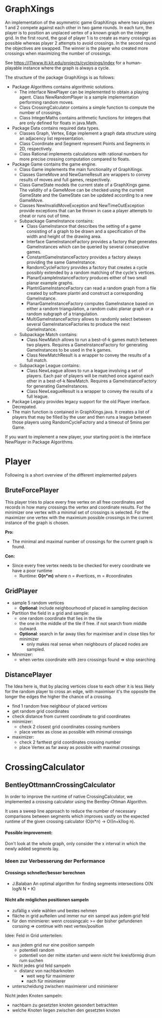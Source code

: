 # GraphXings

An implementation of the asymmetric game GraphXings where two players 1 and 2 compete against each other in two game rounds. In each turn, the player is to position an unplaced vertex of a known graph on the integer grid. In the first round, the goal of player 1 is to create as many crossings as possible whereas player 2 attempts to avoid crossings. In the second round the objectives are swapped. The winner is the player who created more crossings when maximizing the number of crossings.

See https://i11www.iti.kit.edu/projects/cyclexings/index for a human-playable instance where the graph is always a cycle.

The structure of the package GraphXings is as follows:
- Package Algorithms contains algorithmic solutions.
  * The interface NewPlayer can be implemented to obtain a playing agent. Class NewRandomPlayer is a sample implementation performing random moves.
  * Class CrossingCalculator contains a simple function to compute the number of crossings.
  * Class IntegerMaths contains arithmetic functions for integers that are only defined for floats in java.Math.
- Package Data contains required data types.
  * Classes Graph, Vertex, Edge implement a graph data structure using an adjacency list representation.
  * Class Coordinate and Segment represent Points and Segments in 2D, respectively.
  * Class Rational implements calculations with rational numbers for more precise crossing computation compared to floats.
- Package Game contains the game engine.
  * Class Game implements the main functionality of GraphXings.
  * Classes GameMove and NewGameResult are wrappers to convey results of moves and full games, respectively.
  * Class GameState models the current state of a GraphXings game. The validity of a GameMove can be checked using the current GameState and the GameState can be updated according to a new GameMove.
  * Classes NewInvalidMoveException and NewTimeOutException provide exceptions that can be thrown in case a player attempts to cheat or runs out of time.
  * Subpackage GameInstance contains:
    - Class GameInstance that describes the setting of a game consisting of a graph to be drawn and a specification of the width and height of the drawing area.
    - Interface GameInstanceFactory provides a factory that generates GameInstances which can be queried by several consecutive games.
    - ConstantGameInstanceFactory provides a factory always providing the same GameInstance.
    - RandomCycleFactory provides a factory that creates a cycle possibly extended by a random matching of the cycle's vertices.
    - PlanarExampleInstanceFactory produces either of two small planar example graphs.
    - PlantriGameInstanceFactory can read a random graph from a file created by software plantri and construct a corresponding GameInstance.
    - PlanarGameInstanceFactory computes GameInstance based on either a random triangulation, a random cubic planar graph or a random subgraph of a triangulation.
    - MultiGameInstanceFactory allows to randomly select between several GameInstanceFactories to produce the next GameInstance.
  * Subpackage Match contains:
    - Class NewMatch allows to run a best-of-k games match between two players. Requires a GameInstanceFactory for generating GameInstances to be used in the k games.
    - Class NewMatchResult is a wrapper to convey the results of a full match.
  * Subpackage League contains:
    - Class NewLeague allows to run a league involving a set of players. Each pair of players will be matched once against each other in a best-of-k NewMatch. Requires a GameInstanceFactory for generating GameInstances.
    - Class NewLeagueResult is a wrapper to convey the results of a full league.
- Package Legacy provides legacy support for the old Player interface. Decrepated.
- The main function is contained in GraphXings.java. It creates a list of players that may be filled by the user and then runs a league between those players using RandomCycleFactory and a timeout of 5mins per Game.

If you want to implement a new player, your starting point is the interface NewPlayer in Package Algorithms.


# Player
Following is a short overview of the different implemented palyers
## BruteForcePlayer
This player tries to place every free vertex on all free coordinates 
and records in how many crossings the vertex and coordinate results.
For the minimizer one vertex with a minimal set of crossings is selected.
For the maximizer one vertex with the maximium possible crossings in the current instance of the graph is chosen.

**Pro:** 
- The minimal and maximal number of crossings for the current graph is found.

**Con:**
- Since every free vertex needs to be checked for every coordinate we have a poor runtime
  - Runtime: **O(n\*m)** where n = #vertices, m = #coordinates

## GridPlayer
- sample 5 random vertices 
  - **Optional**: include neighbourhood of placed in sampling decision
- Partition the field in a grid and sample:
  - one random coordinate that lies in the tile 
  - the one in the middle of the tile if free. if not search from middle outward.
  - **Optional**: search in far away tiles for maximiser and in close tiles for minimizer
    - only makes real sense when neighbours of placed nodes are sampled.
- Minimizer:
  - when vertex coordinate with zero crossings found => stop searching

## DistancePlayer
The Idea here is, that by placing vertices close to each other it is less likely for the random player to cross 
an edge, with maximiser it's the opposite the longer the edges the higher the chance of a crossing.
- find 1 random free neighbour of placed vertices
- get random grid coordinates
- check distance from current coordinate to grid coordinates
- minimizer: 
  - check 2 closest grid coordinates cossing numbers 
  - place vertex as close as possible with minimal crossings
- maximizer: 
  - check 2 farthest grid coordinates crossing number 
  - place Vertex as far away as possible with maximal crossings



# CrossingCalculator
## BentleyOttmannCrossingCalculator
In order to improve the runtime of native CrossingCalculator, we implemented 
a crossing calculator using the Bentley-Ottman Algorithm. 

It uses a sweep line approach to reduce the number of necessary comparisons 
between segments which improves vastly on the expected runtime of the 
given crossing calculator (O(n*n) -> O((n+k)log n).

#### Possible improvement:
Don't look at the whole graph, only consider the x interval in which the newly 
added segments lay.

### Ideen zur Verbesserung der Performance
#### Crossings schneller/besser berechnen
- J.Balaban An optimal algorithm for finding segments intersections O(N logN N + K)
#### Nicht alle möglichen positionen sampeln 
- zufällig x viele wählen und bestes nehmen
- fläche in grid aufteilen und immer nur ein sampel aus jedem grid feld
- für den minimierer: wenn crossingcalc >= der bisher gefundenen corssing => continue with next vertex/position


Idee:
Feld in Grid unterteilen:
- aus jedem grid nur eine position sampeln
  - potentiell random
  - potentiell von der mitte starten und wenn nicht frei kreisförmig drum rum suchen
- Nicht jedes grid feld sampeln
  - distanz von nachbarknoten
    - weit weg für maximierer
    - nach für minimierer
- unterscheidung zwischen maximierer und minimierer

Nicht jeden Knoten sampeln:
- nachbarn zu gesetzten knoten gesondert betrachten
- welche Knoten liegen zwischen den gesetzten knoten